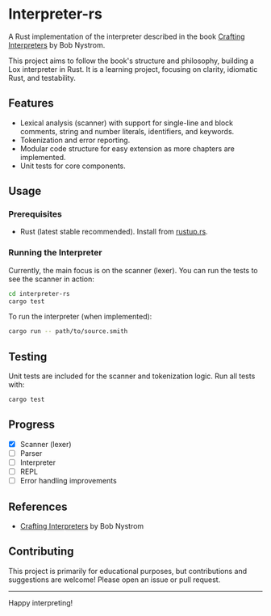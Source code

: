 # Interpreter-rs

A Rust implementation of the interpreter described in the book [Crafting Interpreters](https://craftinginterpreters.com/) by Bob Nystrom.

This project aims to follow the book's structure and philosophy, building a Lox interpreter in Rust. It is a learning project, focusing on clarity, idiomatic Rust, and testability.

## Features

- Lexical analysis (scanner) with support for single-line and block comments, string and number literals, identifiers, and keywords.
- Tokenization and error reporting.
- Modular code structure for easy extension as more chapters are implemented.
- Unit tests for core components.

## Usage

### Prerequisites

- Rust (latest stable recommended). Install from [rustup.rs](https://rustup.rs/).

### Running the Interpreter

Currently, the main focus is on the scanner (lexer). You can run the tests to see the scanner in action:

```sh
cd interpreter-rs
cargo test
```

To run the interpreter (when implemented):

```sh
cargo run -- path/to/source.smith
```

## Testing

Unit tests are included for the scanner and tokenization logic. Run all tests with:

```sh
cargo test
```

## Progress

- [x] Scanner (lexer)
- [ ] Parser
- [ ] Interpreter
- [ ] REPL
- [ ] Error handling improvements

## References

- [Crafting Interpreters](https://craftinginterpreters.com/) by Bob Nystrom

## Contributing

This project is primarily for educational purposes, but contributions and suggestions are welcome! Please open an issue or pull request.

---

Happy interpreting!

